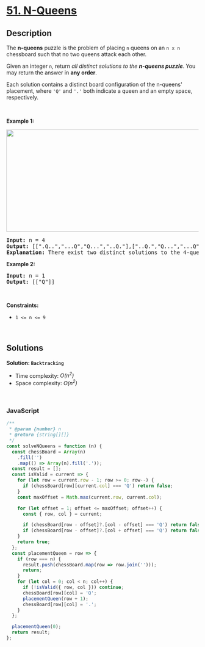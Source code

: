 # [51. N-Queens](https://leetcode.com/problems/n-queens)

## Description

<div class="elfjS" data-track-load="description_content"><p>The <strong>n-queens</strong> puzzle is the problem of placing <code>n</code> queens on an <code>n x n</code> chessboard such that no two queens attack each other.</p>

<p>Given an integer <code>n</code>, return <em>all distinct solutions to the <strong>n-queens puzzle</strong></em>. You may return the answer in <strong>any order</strong>.</p>

<p>Each solution contains a distinct board configuration of the n-queens' placement, where <code>'Q'</code> and <code>'.'</code> both indicate a queen and an empty space, respectively.</p>

<p>&nbsp;</p>
<p><strong class="example">Example 1:</strong></p>
<img alt="" src="https://assets.leetcode.com/uploads/2020/11/13/queens.jpg" style="width: 600px; height: 268px;">
<pre><strong>Input:</strong> n = 4
<strong>Output:</strong> [[".Q..","...Q","Q...","..Q."],["..Q.","Q...","...Q",".Q.."]]
<strong>Explanation:</strong> There exist two distinct solutions to the 4-queens puzzle as shown above
</pre>

<p><strong class="example">Example 2:</strong></p>

<pre><strong>Input:</strong> n = 1
<strong>Output:</strong> [["Q"]]
</pre>

<p>&nbsp;</p>
<p><strong>Constraints:</strong></p>

<ul>
	<li><code>1 &lt;= n &lt;= 9</code></li>
</ul>
</div>

<p>&nbsp;</p>

## Solutions

**Solution: `Backtracking`**

- Time complexity: <em>O(n<sup>2</sup>)</em>
- Space complexity: <em>O(n<sup>2</sup>)</em>

<p>&nbsp;</p>

### **JavaScript**

```js
/**
 * @param {number} n
 * @return {string[][]}
 */
const solveNQueens = function (n) {
  const chessBoard = Array(n)
    .fill('')
    .map(() => Array(n).fill('.'));
  const result = [];
  const isValid = current => {
    for (let row = current.row - 1; row >= 0; row--) {
      if (chessBoard[row][current.col] === 'Q') return false;
    }
    const maxOffset = Math.max(current.row, current.col);

    for (let offset = 1; offset <= maxOffset; offset++) {
      const { row, col } = current;

      if (chessBoard[row - offset]?.[col - offset] === 'Q') return false;
      if (chessBoard[row - offset]?.[col + offset] === 'Q') return false;
    }
    return true;
  };
  const placementQueen = row => {
    if (row === n) {
      result.push(chessBoard.map(row => row.join('')));
      return;
    }
    for (let col = 0; col < n; col++) {
      if (!isValid({ row, col })) continue;
      chessBoard[row][col] = 'Q';
      placementQueen(row + 1);
      chessBoard[row][col] = '.';
    }
  };

  placementQueen(0);
  return result;
};
```
